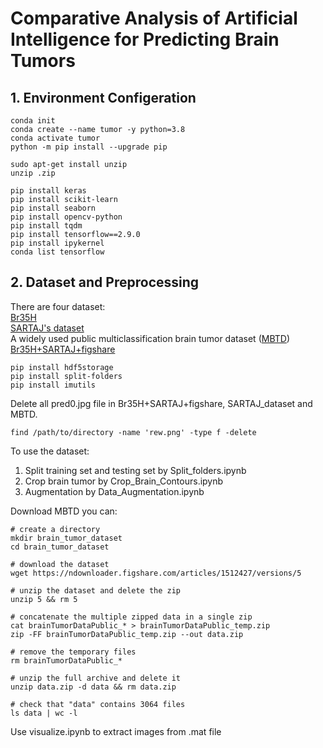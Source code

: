 # Comparative Analysis of Artificial Intelligence for Predicting Brain Tumors

## 1. Environment Configeration

```
conda init
conda create --name tumor -y python=3.8
conda activate tumor
python -m pip install --upgrade pip
```

```
sudo apt-get install unzip
unzip .zip
```

```
pip install keras
pip install scikit-learn
pip install seaborn
pip install opencv-python
pip install tqdm
pip install tensorflow==2.9.0
pip install ipykernel
conda list tensorflow
```

## 2. Dataset and Preprocessing

There are four dataset:  
[Br35H](https://www.kaggle.com/datasets/ahmedhamada0/brain-tumor-detection?select=no)  
[SARTAJ's dataset](https://www.kaggle.com/datasets/sartajbhuvaji/brain-tumor-classification-mri)  
A widely used public multiclassification brain tumor dataset ([MBTD](https://figshare.com/articles/dataset/brain_tumor_dataset/1512427))   
[Br35H+SARTAJ+figshare](https://www.kaggle.com/datasets/masoudnickparvar/brain-tumor-mri-dataset)  

```
pip install hdf5storage
pip install split-folders
pip install imutils
```

Delete all pred0.jpg file in Br35H+SARTAJ+figshare, SARTAJ_dataset and MBTD.

```
find /path/to/directory -name 'rew.png' -type f -delete
```

To use the dataset:
1. Split training set and testing set by Split_folders.ipynb
2. Crop brain tumor by Crop_Brain_Contours.ipynb
3. Augmentation by Data_Augmentation.ipynb 

Download MBTD you can:
```
# create a directory
mkdir brain_tumor_dataset
cd brain_tumor_dataset

# download the dataset
wget https://ndownloader.figshare.com/articles/1512427/versions/5

# unzip the dataset and delete the zip
unzip 5 && rm 5

# concatenate the multiple zipped data in a single zip
cat brainTumorDataPublic_* > brainTumorDataPublic_temp.zip
zip -FF brainTumorDataPublic_temp.zip --out data.zip

# remove the temporary files
rm brainTumorDataPublic_*

# unzip the full archive and delete it 
unzip data.zip -d data && rm data.zip

# check that "data" contains 3064 files
ls data | wc -l
```

Use visualize.ipynb to extract images from .mat file 
